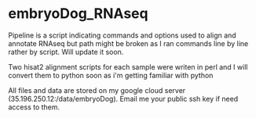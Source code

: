 # embryoDog_RNAseq

Pipeline is a script indicating commands and options used to align and annotate RNAseq but path might be broken as I ran commands line by line rather by script. Will update it soon.

Two hisat2 alignment scripts for each sample were writen in perl and I will convert them to python soon as i'm getting familiar with python

All files and data are stored on my google cloud server (35.196.250.12:/data/embryoDog). Email me your public ssh key if need access to them.

